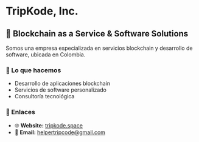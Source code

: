 # TripKode, Inc.

## 🚀 Blockchain as a Service & Software Solutions

Somos una empresa especializada en servicios blockchain y desarrollo de software, ubicada en Colombia.

### 🌟 Lo que hacemos
- Desarrollo de aplicaciones blockchain
- Servicios de software personalizado
- Consultoría tecnológica

### 🔗 Enlaces
- 🌐 **Website:** [tripkode.space](https://tripkode.space/)
- 📧 **Email:** helpertripcode@gmail.com
